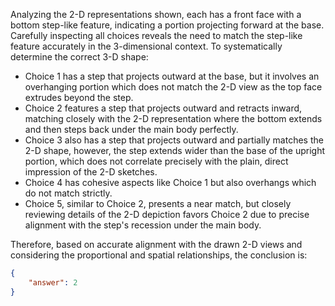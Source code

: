 Analyzing the 2-D representations shown, each has a front face with a bottom step-like feature, indicating a portion projecting forward at the base. Carefully inspecting all choices reveals the need to match the step-like feature accurately in the 3-dimensional context. To systematically determine the correct 3-D shape:

- Choice 1 has a step that projects outward at the base, but it involves an overhanging portion which does not match the 2-D view as the top face extrudes beyond the step.
- Choice 2 features a step that projects outward and retracts inward, matching closely with the 2-D representation where the bottom extends and then steps back under the main body perfectly.
- Choice 3 also has a step that projects outward and partially matches the 2-D shape, however, the step extends wider than the base of the upright portion, which does not correlate precisely with the plain, direct impression of the 2-D sketches.
- Choice 4 has cohesive aspects like Choice 1 but also overhangs which do not match strictly.
- Choice 5, similar to Choice 2, presents a near match, but closely reviewing details of the 2-D depiction favors Choice 2 due to precise alignment with the step's recession under the main body.

Therefore, based on accurate alignment with the drawn 2-D views and considering the proportional and spatial relationships, the conclusion is:

```json
{
    "answer": 2
}
```